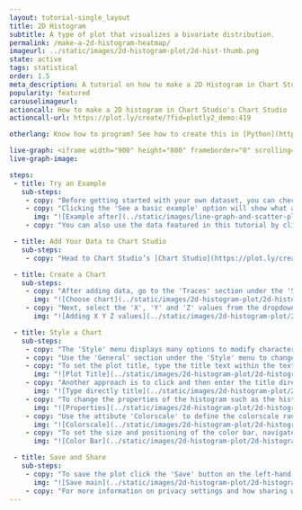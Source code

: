 ```yaml
---
layout: tutorial-single_layout
title: 2D Histogram
subtitle: A type of plot that visualizes a bivariate distribution.
permalink: /make-a-2d-histogram-heatmap/
imageurl: ../static/images/2d-histogram-plot/2d-hist-thumb.png
state: active
tags: statistical
order: 1.5
meta_description: A tutorial on how to make a 2D Histogram in Chart Studio.
popularity: featured
carouselimageurl:
actioncall: How to make a 2D histogram in Chart Studio's Chart Studio
actioncall-url: https://plot.ly/create/?fid=plotly2_demo:419

otherlang: Know how to program? See how to create this in [Python](https://plot.ly/python/2D-Histogram/) or [R](https://plot.ly/r/2D-Histogram/).

live-graph: <iframe width="900" height="800" frameborder="0" scrolling="no" src="https://plot.ly/~plotly2_demo/419.embed"></iframe>
live-graph-image:

steps:
 - title: Try an Example
   sub-steps:
    - copy: "Before getting started with your own dataset, you can check out an example. First, select the 'Type' menu. Hovering the mouse over the chart type icon will display three options: 1) Charts like this by Chart Studio users, 2) View tutorials on this chart type, and, 3) See a basic example."
    - copy: "Clicking the 'See a basic example' option will show what a sample chart looks like after adding data and editing with the style. You'll also see what labels and style attributes were selected for this specific chart, as well as the end result."
      img: "![Example after](../static/images/line-graph-and-scatter-plot-with-excel/scatter-try-example.gif)"
    - copy: "You can also use the data featured in this tutorial by clicking on 'Open This Data in Chart Studio' on the left-hand side. It'll open in Chart Studio."

 - title: Add Your Data to Chart Studio
   sub-steps:
    - copy: "Head to Chart Studio’s [Chart Studio](https://plot.ly/create/) and add your data. You have the option of typing directly in the grid, uploading your file, or entering a URL of an online dataset. Chart Studio accepts .xls, .xlsx, or .csv files. For more information on how to enter your data, see [this](https://help.plot.ly/add-data-to-the-plotly-grid/) tutorial."

 - title: Create a Chart
   sub-steps:
    - copy: "After adding data, go to the 'Traces' section under the 'Structure' menu on the left-hand side. Choose the 'Type' of trace, then choose '2D Histogram' under 'Distributions' chart type."
      img: "![Choose chart](../static/images/2d-histogram-plot/2d-histogram-choose-chart.png)"
    - copy: "Next, select the 'X', 'Y' and 'Z' values from the dropdown menus. This will create a 2D histogram as seen below. Note that specifying 'Z' is optional. If specified, the histogram function can be configured based on 'Z' values. If omitted, the histogram function defaults to 'Count'."
      img: "![Adding X Y Z values](../static/images/2d-histogram-plot/2d-histogram-fill-x-y-z.png)"

 - title: Style a Chart
   sub-steps:
    - copy: "The 'Style' menu displays many options to modify characteristics of the overall chart layout or the individual traces. To see more options about styling the chart, visit the [style and layout](https://help.plot.ly/tutorials/#layout) section of the Chart Studio documentation."
    - copy: "Use the 'General' section under the 'Style' menu to change the general style properties such as plot background color, margin color and font sytlings, the layout properties, the modebar and interactive settings."
    - copy: "To set the plot title, type the title text within the textbox provided under the 'Title' property."
      img: "![Plot Title](../static/images/2d-histogram-plot/2d-histogram-title.png)"
    - copy: "Another approach is to click and then enter the title directly on the plot interface. The same can be done for the axes title and the legends."
      img: "![Type directly title](../static/images/2d-histogram-plot/2d-histogram-title-direct.png)"
    - copy: "To change the properties of the histogram such as the histogram function and normalization, binning and other trace properties, go to the 'Traces' section under the 'Style' menu."
      img: "![Properties](../static/images/2d-histogram-plot/2d-histogram-properties.png)"
    - copy: "Use the attibute 'Colorscale' to define the colorscale range for the 2D histogram. Additionally, to hide/show the colorbar, click the desired option next to the attribute 'Color Bar' under the same panel."
      img: "![Colorscale](../static/images/2d-histogram-plot/2d-histogram-colorscale.gif)"
    - copy: "To set the size and positioning of the color bar, navigate to the 'Color Bars' section under the 'Style' menu. Then define the values for the corresponding attributes under the 'Size abd Positioning' property, as seen below."
      img: "![Color Bar](../static/images/2d-histogram-plot/2d-histogram-colorbar.png)"

 - title: Save and Share
   sub-steps:
    - copy: "To save the plot click the 'Save' button on the left-hand side. A save modal will appear, as seen below, where you can specify the filenames and privacy settings for your plot and data grid."
      img: "![Save main](../static/images/2d-histogram-plot/2d-histogram-save-main.png)"
    - copy: "For more information on privacy settings and how sharing works, visit Chart Studio's [sharing tutorial](http://help.plot.ly/save-share-and-export-in-plotly/)."
---
```

